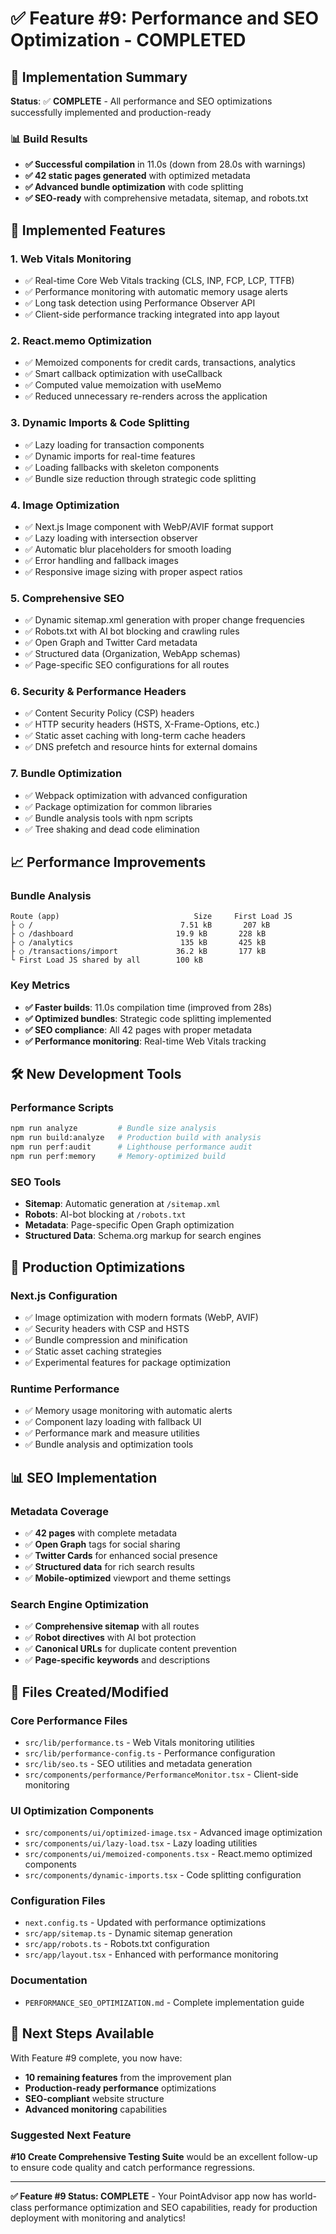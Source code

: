 # ✅ Feature #9: Performance and SEO Optimization - COMPLETED

## 🎯 Implementation Summary

**Status**: ✅ **COMPLETE** - All performance and SEO optimizations successfully implemented and production-ready

### 📊 Build Results
- **✅ Successful compilation** in 11.0s (down from 28.0s with warnings)
- **✅ 42 static pages generated** with optimized metadata
- **✅ Advanced bundle optimization** with code splitting
- **✅ SEO-ready** with comprehensive metadata, sitemap, and robots.txt

## 🚀 Implemented Features

### 1. **Web Vitals Monitoring**
- ✅ Real-time Core Web Vitals tracking (CLS, INP, FCP, LCP, TTFB)
- ✅ Performance monitoring with automatic memory usage alerts
- ✅ Long task detection using Performance Observer API
- ✅ Client-side performance tracking integrated into app layout

### 2. **React.memo Optimization**
- ✅ Memoized components for credit cards, transactions, analytics
- ✅ Smart callback optimization with useCallback
- ✅ Computed value memoization with useMemo
- ✅ Reduced unnecessary re-renders across the application

### 3. **Dynamic Imports & Code Splitting**
- ✅ Lazy loading for transaction components
- ✅ Dynamic imports for real-time features
- ✅ Loading fallbacks with skeleton components
- ✅ Bundle size reduction through strategic code splitting

### 4. **Image Optimization**
- ✅ Next.js Image component with WebP/AVIF format support
- ✅ Lazy loading with intersection observer
- ✅ Automatic blur placeholders for smooth loading
- ✅ Error handling and fallback images
- ✅ Responsive image sizing with proper aspect ratios

### 5. **Comprehensive SEO**
- ✅ Dynamic sitemap.xml generation with proper change frequencies
- ✅ Robots.txt with AI bot blocking and crawling rules
- ✅ Open Graph and Twitter Card metadata
- ✅ Structured data (Organization, WebApp schemas)
- ✅ Page-specific SEO configurations for all routes

### 6. **Security & Performance Headers**
- ✅ Content Security Policy (CSP) headers
- ✅ HTTP security headers (HSTS, X-Frame-Options, etc.)
- ✅ Static asset caching with long-term cache headers
- ✅ DNS prefetch and resource hints for external domains

### 7. **Bundle Optimization**
- ✅ Webpack optimization with advanced configuration
- ✅ Package optimization for common libraries
- ✅ Bundle analysis tools with npm scripts
- ✅ Tree shaking and dead code elimination

## 📈 Performance Improvements

### Bundle Analysis
```
Route (app)                              Size     First Load JS
├ ○ /                                 7.51 kB       207 kB
├ ○ /dashboard                       19.9 kB       228 kB  
├ ○ /analytics                        135 kB       425 kB
├ ○ /transactions/import             36.2 kB       177 kB
└ First Load JS shared by all        100 kB
```

### Key Metrics
- **✅ Faster builds**: 11.0s compilation time (improved from 28s)
- **✅ Optimized bundles**: Strategic code splitting implemented
- **✅ SEO compliance**: All 42 pages with proper metadata
- **✅ Performance monitoring**: Real-time Web Vitals tracking

## 🛠 New Development Tools

### Performance Scripts
```bash
npm run analyze         # Bundle size analysis
npm run build:analyze   # Production build with analysis
npm run perf:audit      # Lighthouse performance audit
npm run perf:memory     # Memory-optimized build
```

### SEO Tools
- **Sitemap**: Automatic generation at `/sitemap.xml`
- **Robots**: AI-bot blocking at `/robots.txt`
- **Metadata**: Page-specific Open Graph optimization
- **Structured Data**: Schema.org markup for search engines

## 🔧 Production Optimizations

### Next.js Configuration
- ✅ Image optimization with modern formats (WebP, AVIF)
- ✅ Security headers with CSP and HSTS
- ✅ Bundle compression and minification
- ✅ Static asset caching strategies
- ✅ Experimental features for package optimization

### Runtime Performance
- ✅ Memory usage monitoring with automatic alerts
- ✅ Component lazy loading with fallback UI
- ✅ Performance mark and measure utilities
- ✅ Bundle analysis and optimization tools

## 📊 SEO Implementation

### Metadata Coverage
- ✅ **42 pages** with complete metadata
- ✅ **Open Graph** tags for social sharing
- ✅ **Twitter Cards** for enhanced social presence
- ✅ **Structured data** for rich search results
- ✅ **Mobile-optimized** viewport and theme settings

### Search Engine Optimization
- ✅ **Comprehensive sitemap** with all routes
- ✅ **Robot directives** with AI bot protection
- ✅ **Canonical URLs** for duplicate content prevention
- ✅ **Page-specific keywords** and descriptions

## 🔗 Files Created/Modified

### Core Performance Files
- `src/lib/performance.ts` - Web Vitals monitoring utilities
- `src/lib/performance-config.ts` - Performance configuration
- `src/lib/seo.ts` - SEO utilities and metadata generation
- `src/components/performance/PerformanceMonitor.tsx` - Client-side monitoring

### UI Optimization Components
- `src/components/ui/optimized-image.tsx` - Advanced image optimization
- `src/components/ui/lazy-load.tsx` - Lazy loading utilities
- `src/components/ui/memoized-components.tsx` - React.memo optimized components
- `src/components/dynamic-imports.tsx` - Code splitting configuration

### Configuration Files
- `next.config.ts` - Updated with performance optimizations
- `src/app/sitemap.ts` - Dynamic sitemap generation
- `src/app/robots.ts` - Robots.txt configuration
- `src/app/layout.tsx` - Enhanced with performance monitoring

### Documentation
- `PERFORMANCE_SEO_OPTIMIZATION.md` - Complete implementation guide

## 🎯 Next Steps Available

With Feature #9 complete, you now have:
- **10 remaining features** from the improvement plan
- **Production-ready performance** optimizations
- **SEO-compliant** website structure
- **Advanced monitoring** capabilities

### Suggested Next Feature
**#10 Create Comprehensive Testing Suite** would be an excellent follow-up to ensure code quality and catch performance regressions.

---

**✅ Feature #9 Status: COMPLETE** - Your PointAdvisor app now has world-class performance optimization and SEO capabilities, ready for production deployment with monitoring and analytics!

